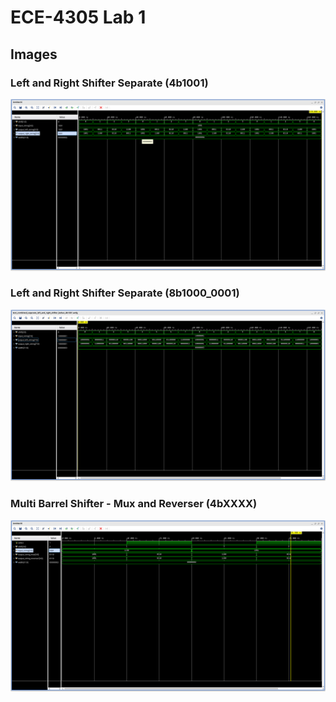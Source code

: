 # ECE-4305 Lab 1

## Images

### Left and Right Shifter Separate (4b1001)
![Left and Right Shifter Separate 4b1001](./Images/Left%20and%20Right%20Shifter%20Separate%204b1001.png)

### Left and Right Shifter Separate (8b1000_0001)
![Left and Right Shifter Separate 8b1000_0001](./Images/Left%20and%20Right%20Shifter%20Separate%208b1000_0001.png)

### Multi Barrel Shifter - Mux and Reverser (4bXXXX)
![Multi Barrel Shifter - Mux and Reverser 4bXXXX](./Images/Multi%20Barrel%20Shifter%20-%20Mux%20and%20Reverser%204bXXXX.png)
